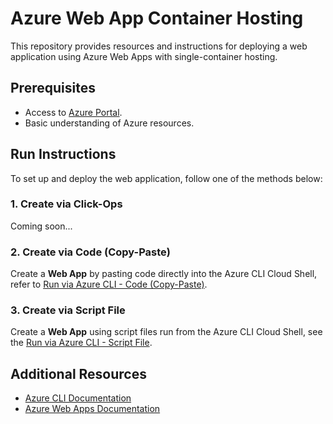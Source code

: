 # Azure Web App Container Hosting

This repository provides resources and instructions for deploying a web application using Azure Web Apps with single-container hosting.

## Prerequisites
- Access to [Azure Portal](https://portal.azure.com/).
- Basic understanding of Azure resources.

## Run Instructions

To set up and deploy the web application, follow one of the methods below:

### 1. Create via Click-Ops

Coming soon...

### 2. Create via Code (Copy-Paste)

Create a **Web App** by pasting code directly into the Azure CLI Cloud Shell, refer to [Run via Azure CLI - Code (Copy-Paste)](docs/az-cli-paste.md).

### 3. Create via Script File

Create a **Web App** using script files run from the Azure CLI Cloud Shell, see the [Run via Azure CLI - Script File](docs/az-cli-script.md).

## Additional Resources

- [Azure CLI Documentation](https://learn.microsoft.com/en-us/cli/azure/)
- [Azure Web Apps Documentation](https://learn.microsoft.com/en-us/azure/app-service/)
